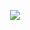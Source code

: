 <p align="center"> <img src="https://github.com/user-attachments/assets/764aba7b-791b-41d0-b917-1be2e4962dce"

